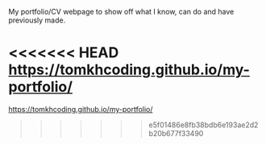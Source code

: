 My portfolio/CV webpage to show off what I know, can do and have previously made.

<<<<<<< HEAD
https://tomkhcoding.github.io/my-portfolio/
=======
https://tomkhcoding.github.io/my-portfolio/
>>>>>>> e5f01486e8fb38bdb6e193ae2d2b20b677f33490
